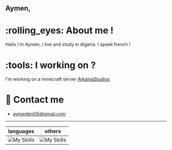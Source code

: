 ## Aymen,

# :rolling_eyes: About me !
Hello i'm Aymen, I live and study in Algeria. I speek french !

# :tools: I working on ?
I'm working on a minecraft server [ArkaniaStudios](https://github.com/ArkaniaStudios).

# :link: Contact me 
- [aymenbnt05@gmail.com](mailto:aymenbnt05@gmail.com)

---
| languages  | others  |
| -- | -- |
| ![My Skills](https://skillicons.dev/icons?i=php&perline=3) | ![My Skills](https://skillicons.dev/icons?i=github,discord&perline=3) |


